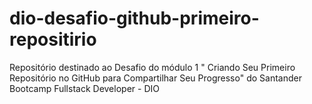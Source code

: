 # dio-desafio-github-primeiro-repositirio
Repositório destinado ao Desafio do módulo 1 " Criando Seu Primeiro Repositório no GitHub para Compartilhar Seu Progresso" do Santander Bootcamp Fullstack Developer - DIO
